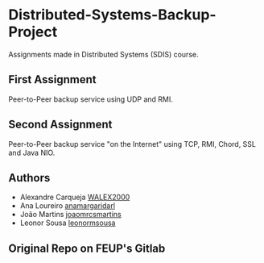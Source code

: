 # Distributed-Systems-Backup-Project

Assignments made in Distributed Systems (SDIS) course.

## First Assignment

Peer-to-Peer backup service using UDP and RMI.

## Second Assignment

Peer-to-Peer backup service "on the Internet" using TCP, RMI, Chord, SSL and Java NIO.


## Authors

* Alexandre Carqueja [WALEX2000](https://github.com/WALEX2000)
* Ana Loureiro [anamargaridarl](https://github.com/anamargaridarl)
* João Martins [joaomrcsmartins](https://github.com/joaomrcsmartins)
* Leonor Sousa [leonormsousa](https://github.com/leonormsousa)

## Original Repo on FEUP's Gitlab
